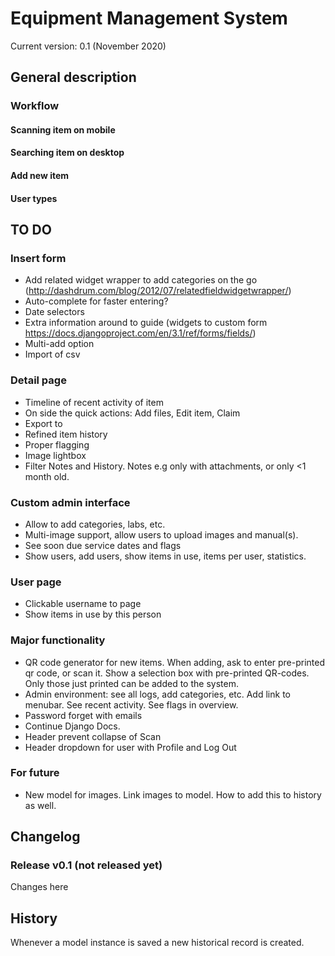 # Equipment Management System
Current version: 0.1 (November 2020)

## General description

### Workflow

#### Scanning item on mobile

#### Searching item on desktop

#### Add new item

#### User types

## TO DO

### Insert form
- Add related widget wrapper to add categories on the go (http://dashdrum.com/blog/2012/07/relatedfieldwidgetwrapper/)
- Auto-complete for faster entering?
- Date selectors
- Extra information around to guide (widgets to custom form https://docs.djangoproject.com/en/3.1/ref/forms/fields/)
- Multi-add option
- Import of csv

### Detail page
- Timeline of recent activity of item
- On side the quick actions: Add files, Edit item, Claim
- Export to
- Refined item history
- Proper flagging
- Image lightbox
- Filter Notes and History. Notes e.g only with attachments, or only <1 month old.

### Custom admin interface
- Allow to add categories, labs, etc.
- Multi-image support, allow users to upload images and manual(s).
- See soon due service dates and flags
- Show users, add users, show items in use, items per user, statistics.

### User page
- Clickable username to page
- Show items in use by this person

### Major functionality
- QR code generator for new items. When adding, ask to enter pre-printed qr code, or scan it. Show a selection box with pre-printed QR-codes. Only those just printed can be added to the system.
- Admin environment: see all logs, add categories, etc. Add link to menubar. See recent activity. See flags in overview.
- Password forget with emails
- Continue Django Docs.
- Header prevent collapse of Scan
- Header dropdown for user with Profile and Log Out

### For future
- New model for images. Link images to model. How to add this to history as well.

## Changelog

### Release v0.1 (not released yet)
Changes here


## History

Whenever a model instance is saved a new historical record is created.